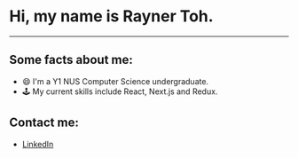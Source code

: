# Hi, my name is Rayner Toh.

***

## Some facts about me:

- 😄 I'm a Y1 NUS Computer Science undergraduate.
- 🕹️ My current skills include React, Next.js and Redux.

## Contact me:

- [LinkedIn](https://www.linkedin.com/in/rayner-toh-90a3b11b4/)

<!--
**raynertjx/raynertjx** is a ✨ _special_ ✨ repository because its `README.md` (this file) appears on your GitHub profile.

Here are some ideas to get you started:


